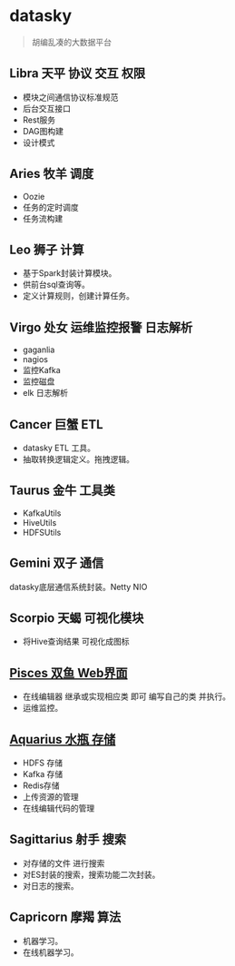 # datasky

> 胡编乱凑的大数据平台

## Libra 天平 协议 交互 权限

- 模块之间通信协议标准规范
- 后台交互接口 
- Rest服务
- DAG图构建
- 设计模式

## Aries 牧羊 调度

- Oozie
- 任务的定时调度
- 任务流构建
    
## Leo 狮子 计算

- 基于Spark封装计算模块。 
- 供前台sql查询等。
- 定义计算规则，创建计算任务。

## Virgo 处女 运维监控报警 日志解析

- gaganlia
- nagios
- 监控Kafka
- 监控磁盘
- elk 日志解析

## Cancer 巨蟹 ETL

- datasky ETL 工具。
- 抽取转换逻辑定义。拖拽逻辑。

## Taurus 金牛 工具类

- KafkaUtils
- HiveUtils
- HDFSUtils

## Gemini 双子 通信

datasky底层通信系统封装。Netty NIO

## Scorpio 天蝎 可视化模块

- 将Hive查询结果 可视化成图标

## [Pisces 双鱼 Web界面](https://github.com/luoxuehuan/datasky/tree/master/pisces)

- 在线编辑器 继承或实现相应类 即可 编写自己的类 并执行。
- 运维监控。

## [Aquarius 水瓶 存储](https://github.com/luoxuehuan/datasky/tree/master/aquarius)


- HDFS 存储
- Kafka 存储
- Redis存储
- 上传资源的管理
- 在线编辑代码的管理

## Sagittarius 射手 搜索


- 对存储的文件 进行搜索 
- 对ES封装的搜索，搜索功能二次封装。
- 对日志的搜索。

## Capricorn 摩羯 算法

- 机器学习。
- 在线机器学习。
